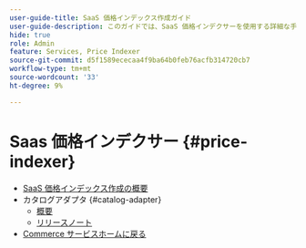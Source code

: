 ```yaml
---
user-guide-title: SaaS 価格インデックス作成ガイド
user-guide-description: このガイドでは、SaaS 価格インデクサーを使用する詳細な手順を説明します。
hide: true
role: Admin
feature: Services, Price Indexer
source-git-commit: d5f1589ececaa4f9ba64b0feb76acfb314720cb7
workflow-type: tm+mt
source-wordcount: '33'
ht-degree: 9%

---
```


# Saas 価格インデクサー {#price-indexer}

- [SaaS 価格インデックス作成の概要](price-indexing.md)
- カタログアダプタ {#catalog-adapter}
   - [概要](catalog-adapter.md)
   - [リリースノート](release-notes.md)
- [Commerce サービスホームに戻る ](https://experienceleague.adobe.com/docs/commerce/user-guides/home.html)
